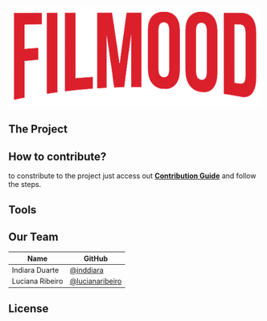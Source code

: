 <p align="center">
  <img width="500" height="200" src="./docs/_media/logo.png">
  <br />
</p>


## The Project


## How to contribute?
to constribute to the project just access out [**Contribution Guide**](https://github.com/lucianaribeiro/filmood/blob/master/CONTRIBUTING.md) and follow the steps.


## Tools

## Our Team

| Name | GitHub |
| --------- | -------- |
| Indiara Duarte | [@inddiara](https://github.com/inddiara) |
| Luciana Ribeiro | [@lucianaribeiro](https://github.com/lucianaribeiro) |

## License
